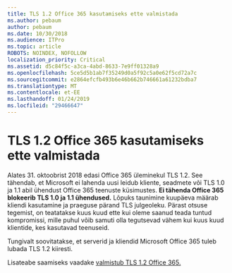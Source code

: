 ```yaml
---
title: TLS 1.2 Office 365 kasutamiseks ette valmistada
ms.author: pebaum
author: pebaum
ms.date: 10/30/2018
ms.audience: ITPro
ms.topic: article
ROBOTS: NOINDEX, NOFOLLOW
localization_priority: Critical
ms.assetid: d5c84f5c-a3ca-4abd-8633-7e9ff01328a9
ms.openlocfilehash: 5ce5d5b1ab7f35249d0a5f92c5a0e62f5cd72a7c
ms.sourcegitcommit: e2864efcfb493b6e46b662b746661a61232bdba7
ms.translationtype: MT
ms.contentlocale: et-EE
ms.lasthandoff: 01/24/2019
ms.locfileid: "29466647"
---
```

# <a name="prepare-for-use-of-tls-12-in-office-365"></a>TLS 1.2 Office 365 kasutamiseks ette valmistada

Alates 31. oktoobrist 2018 edasi Office 365 üleminekul TLS 1.2. See tähendab, et Microsoft ei lahenda uusi leidub kliente, seadmete või TLS 1.0 ja 1.1 abil ühendust Office 365 teenuste küsimustes. **Ei tähenda Office 365 blokeerib TLS 1.0 ja 1.1 ühendused.** Lõpuks taunimine kuupäeva määrab kliendi kasutamine ja praeguse pärand TLS julgeoleku. Pärast otsuse tegemist, on teatatakse kuus kuud ette kui oleme saanud teada tuntud kompromissi, mille puhul võib samuti olla tegutsevad vähem kui kuus kuud klientide, kes kasutavad teenuseid. 
  
Tungivalt soovitatakse, et serverid ja kliendid Microsoft Office 365 tuleb lubada TLS 1.2 kiiresti.
  
Lisateabe saamiseks vaadake [valmistub TLS 1.2 Office 365.](https://support.microsoft.com/help/4057306/preparing-for-tls-1-2-in-office-365)
  

